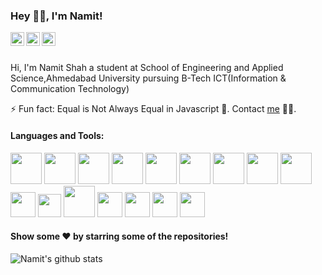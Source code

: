 ### Hey 👋🏻, I'm Namit! 


<a href="https://www.linkedin.com/in/namit-shah/">
  <img align="left" alt="Namit's LinkedIn" width="22px" src="https://cdn.jsdelivr.net/npm/simple-icons@v3/icons/linkedin.svg" />
</a>

</a>
<a href="https://www.instagram.com/__namit.__/">
  <img align="left" alt="Namit's Instagram" width="22px" src="https://cdn.jsdelivr.net/npm/simple-icons@v3/icons/instagram.svg" />
</a>

<a href="https://www.codechef.com/users/namit27">
  <img align="left" alt="Namit's CodeChef" width="22px" src="https://cdn.jsdelivr.net/npm/simple-icons@v3/icons/codechef.svg" />
</a>

<br />
<br />

Hi, I'm Namit Shah a student at School of Engineering and Applied Science,Ahmedabad University pursuing B-Tech ICT(Information & Communication Technology)


⚡ Fun fact: Equal is Not Always Equal in Javascript 🤣. Contact [me](mailto:namitshah2711@gmail.com?Subject=Hello%20Namit) 👨‍💻.  

#### Languages and Tools:


<code><a href="https://www.python.org/" target="_blank"><img height="50" src="https://www.vectorlogo.zone/logos/python/python-ar21.svg"></a></code>
<code><a href="https://www.mongodb.com/" target="_blank"><img height="50" src="https://www.vectorlogo.zone/logos/mongodb/mongodb-ar21.svg"></a></code>
<code><a href="https://git-scm.com//" target="_blank"><img height="50" src="https://www.vectorlogo.zone/logos/git-scm/git-scm-ar21.svg"></a></code>
<code><a href="https://www.javascript.com/" target="_blank"><img height="50" src="https://www.vectorlogo.zone/logos/javascript/javascript-ar21.svg"></a></code>
<code><a href="https://www.postgresql.org/" target="_blank"><img height="50" src="https://www.vectorlogo.zone/logos/postgresql/postgresql-ar21.svg"></a></code>
<code><a href="https://www.mysql.com/" target="_blank"><img height="50" src="https://www.vectorlogo.zone/logos/mysql/mysql-ar21.svg"></a></code>
<code><a href="https://developer.mozilla.org/en-US/docs/Web/Guide/HTML/HTML5" target="_blank"><img height="50" src="https://www.vectorlogo.zone/logos/w3_html5/w3_html5-ar21.svg"></a></code>
<code><a href="https://pugjs.org/api/getting-started.html" target="_blank"><img height="50" src="https://www.vectorlogo.zone/logos/pugjs/pugjs-ar21.svg"></a></code>
<code><a href="https://sass-lang.com/" target="_blank"><img height="50" src="https://www.vectorlogo.zone/logos/sass-lang/sass-lang-ar21.svg"></a></code>
<code><a href="https://www.java.com/" target="_blank"><img height="40" src="https://www.vectorlogo.zone/logos/java/java-horizontal.svg"></a></code>
<code><a href="https://www.nodejs.org/" target="_blank"><img height="37" src="https://www.vectorlogo.zone/logos/nodejs/nodejs-horizontal.svg"></a></code>
<code><a href="https://www.djangoproject.com/" target="_blank"><img height="50" src="https://www.vectorlogo.zone/logos/djangoproject/djangoproject-ar21.svg"></a></code>
<code><a href="https://www.photoshop.com/" target="_blank"><img height="40" src="https://gitlab.svg.zone/monopolies/monopolies.net/raw/master/logos/adobe/Adobe_Photoshop_CC_icon.svg"></a></code>
<code><a href="https://www.adobe.com/in/products/xd.html" target="_blank"><img height="40" src="https://cdn.worldvectorlogo.com/logos/adobe-xd.svg"></a></code>
<code><a href="https://devdocs.io/cpp/" target="_blank"><img height="40" src="/cpp.svg"></a></code>
<code><a href="https://devdocs.io/c/" target="_blank"><img height="40" src="/c.svg"></a></code>
#### Show some ❤️ by starring some of the repositories!

![Namit's github stats](https://github-readme-stats.vercel.app/api?username=NamitS27&show_icons=true&title_color=fff&icon_color=79ff97&text_color=9f9f9f&bg_color=151515)